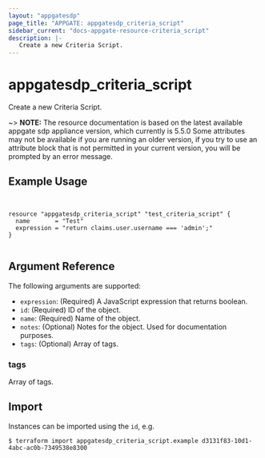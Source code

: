 ```yaml
---
layout: "appgatesdp"
page_title: "APPGATE: appgatesdp_criteria_script"
sidebar_current: "docs-appgate-resource-criteria_script"
description: |-
   Create a new Criteria Script.
---
```


# appgatesdp_criteria_script

Create a new Criteria Script.

~> **NOTE:**  The resource documentation is based on the latest available appgate sdp appliance version, which currently is 5.5.0
Some attributes may not be available if you are running an older version, if you try to use an attribute block that is not permitted in your current version, you will be prompted by an error message.


## Example Usage

```hcl


resource "appgatesdp_criteria_script" "test_criteria_script" {
  name       = "Test"
  expression = "return claims.user.username === 'admin';"
}


```


## Argument Reference

The following arguments are supported:


* `expression`: (Required) A JavaScript expression that returns boolean.
* `id`: (Required) ID of the object.
* `name`: (Required) Name of the object.
* `notes`: (Optional) Notes for the object. Used for documentation purposes.
* `tags`: (Optional) Array of tags.


### tags
Array of tags.




## Import

Instances can be imported using the `id`, e.g.

```
$ terraform import appgatesdp_criteria_script.example d3131f83-10d1-4abc-ac0b-7349538e8300
```
